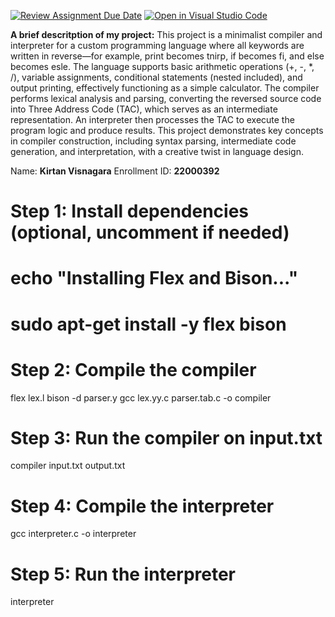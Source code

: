 [![Review Assignment Due Date](https://classroom.github.com/assets/deadline-readme-button-22041afd0340ce965d47ae6ef1cefeee28c7c493a6346c4f15d667ab976d596c.svg)](https://classroom.github.com/a/bPoO8GTw)
[![Open in Visual Studio Code](https://classroom.github.com/assets/open-in-vscode-2e0aaae1b6195c2367325f4f02e2d04e9abb55f0b24a779b69b11b9e10269abc.svg)](https://classroom.github.com/online_ide?assignment_repo_id=19520624&assignment_repo_type=AssignmentRepo)


**A brief descritption of my project:**
This project is a minimalist compiler and interpreter for a custom programming language where all keywords are written in reverse—for example, print becomes tnirp, if becomes fi, and else becomes esle. The language supports basic arithmetic operations (+, -, *, /), variable assignments, conditional statements (nested included), and output printing, effectively functioning as a simple calculator. The compiler performs lexical analysis and parsing, converting the reversed source code into Three Address Code (TAC), which serves as an intermediate representation. An interpreter then processes the TAC to execute the program logic and produce results. This project demonstrates key concepts in compiler construction, including syntax parsing, intermediate code generation, and interpretation, with a creative twist in language design.


Name: **Kirtan Visnagara**
Enrollment ID: **22000392**




# Step 1: Install dependencies (optional, uncomment if needed)
# echo "Installing Flex and Bison..."
# sudo apt-get install -y flex bison

# Step 2: Compile the compiler
flex lex.l
bison -d parser.y
gcc lex.yy.c parser.tab.c -o compiler

# Step 3: Run the compiler on input.txt
compiler input.txt output.txt

# Step 4: Compile the interpreter
gcc interpreter.c -o interpreter

# Step 5: Run the interpreter
interpreter
